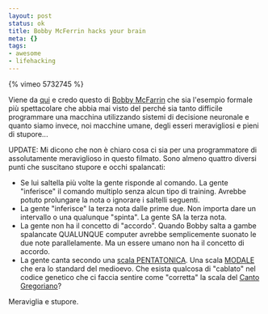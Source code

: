 ```yaml
--- 
layout: post
status: ok
title: Bobby McFerrin hacks your brain
meta: {}
tags: 
- awesome
- lifehacking
---
```

{% vimeo 5732745 %}

Viene da [qui](http://www.boingboing.net/2009/08/01/bobby-mcferrin-hacks.html) e credo questo di [Bobby McFarrin][1] che sia l'esempio formale più spettacolare che abbia mai visto del perché sia tanto difficile programmare una macchina utilizzando sistemi di decisione neuronale e quanto siamo invece, noi macchine umane, degli esseri meravigliosi e pieni di stupore... 
  
UPDATE: Mi dicono che non è chiaro cosa ci sia per una programmatore di assolutamente meraviglioso in questo filmato. Sono almeno quattro diversi punti che suscitano stupore e occhi spalancati:    

* Se lui saltella più volte la gente risponde al comando. La gente "inferisce" il comando multiplo senza alcun tipo di training. Avrebbe potuto prolungare la nota o ignorare i saltelli seguenti.  
* La gente "inferisce" la terza nota dalle prime due. Non importa dare un intervallo o una qualunque "spinta". La gente SA la terza nota.  
* La gente non ha il concetto di "accordo". Quando Bobby salta a gambe spalancate QUALUNQUE computer avrebbe semplicemente suonato le due note parallelamente. Ma un essere umano non ha il concetto di accordo.  
* La gente canta secondo una [scala PENTATONICA][2]. Una scala [MODALE][3] che era lo standard del medioevo. Che esista qualcosa di "cablato" nel codice genetico che ci faccia sentire come "corretta" la scala del [Canto Gregoriano][4]?   
    
Meraviglia e stupore.  
  
[1]: http://www.bobbymcferrin.com/
[2]: http://it.wikipedia.org/wiki/Scala_pentatonica
[3]: http://it.wikipedia.org/wiki/Musica_modale
[4]: http://www.youtube.com/watch?v=Ah6lY8DWVZo 
